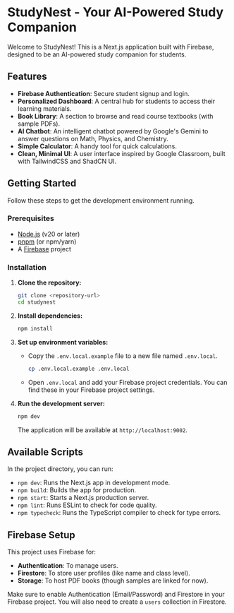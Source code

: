# StudyNest - Your AI-Powered Study Companion

Welcome to StudyNest! This is a Next.js application built with Firebase, designed to be an AI-powered study companion for students.

## Features

- **Firebase Authentication**: Secure student signup and login.
- **Personalized Dashboard**: A central hub for students to access their learning materials.
- **Book Library**: A section to browse and read course textbooks (with sample PDFs).
- **AI Chatbot**: An intelligent chatbot powered by Google's Gemini to answer questions on Math, Physics, and Chemistry.
- **Simple Calculator**: A handy tool for quick calculations.
- **Clean, Minimal UI**: A user interface inspired by Google Classroom, built with TailwindCSS and ShadCN UI.

## Getting Started

Follow these steps to get the development environment running.

### Prerequisites

- [Node.js](https://nodejs.org/en/) (v20 or later)
- [pnpm](https://pnpm.io/) (or npm/yarn)
- A [Firebase](https://firebase.google.com/) project

### Installation

1.  **Clone the repository:**
    ```bash
    git clone <repository-url>
    cd studynest
    ```

2.  **Install dependencies:**
    ```bash
    npm install
    ```

3.  **Set up environment variables:**
    -   Copy the `.env.local.example` file to a new file named `.env.local`.
        ```bash
        cp .env.local.example .env.local
        ```
    -   Open `.env.local` and add your Firebase project credentials. You can find these in your Firebase project settings.

4.  **Run the development server:**
    ```bash
    npm dev
    ```

    The application will be available at `http://localhost:9002`.

## Available Scripts

In the project directory, you can run:

- `npm dev`: Runs the Next.js app in development mode.
- `npm build`: Builds the app for production.
- `npm start`: Starts a Next.js production server.
- `npm lint`: Runs ESLint to check for code quality.
- `npm typecheck`: Runs the TypeScript compiler to check for type errors.

## Firebase Setup

This project uses Firebase for:
- **Authentication**: To manage users.
- **Firestore**: To store user profiles (like name and class level).
- **Storage**: To host PDF books (though samples are linked for now).

Make sure to enable Authentication (Email/Password) and Firestore in your Firebase project. You will also need to create a `users` collection in Firestore.
